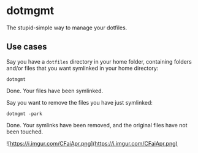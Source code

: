 # dotmgmt

The stupid-simple way to manage your dotfiles.

## Use cases

Say you have a `dotfiles` directory in your home folder, containing folders and/or files that you want symlinked
in your home directory:

```
dotmgmt
```

Done. Your files have been symlinked.

Say you want to remove the files you have just symlinked:

```
dotmgmt -park
```

Done. Your symlinks have been removed, and the original files have not been touched.


![https://i.imgur.com/CFaiApr.png](https://i.imgur.com/CFaiApr.png)
